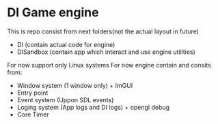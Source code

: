 # DI Game engine

This is repo consist from next folders(not the actual layout in future)
* DI (contain actual code for engine)
* DISandbox (contain app which interact and use engine utilities)


For now support only Linux systems
For now engine contain and consits from:
   * Window system (1 window only) + ImGUI
   * Entry  point  
   * Event system  (Uppon SDL events)
   * Loging system (App logs and DI logs) + opengl debug
   * Core Timer
